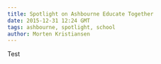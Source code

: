 ```yaml
---
title: Spotlight on Ashbourne Educate Together
date: 2015-12-31 12:24 GMT
tags: ashbourne, spotlight, school
author: Morten Kristiansen
---
```


Test
